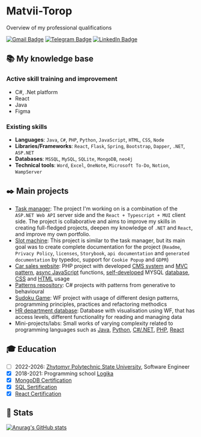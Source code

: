 # Matvii-Torop
Overview of my professional qualifications

[![Gmail Badge](https://img.shields.io/badge/Gmail-EA4335?logo=gmail&logoColor=fff&style=flat)](mailto:mattor264@gmail.com) 
[![Telegram Badge](https://img.shields.io/badge/Telegram-26A5E4?logo=telegram&logoColor=fff&style=flat)](https://t.me/Amateua)
[![LinkedIn Badge](https://img.shields.io/badge/LinkedIn-0077B5?logo=linkedin&logoColor=fff&style=flat)](www.linkedin.com/in/матвій-тороп-619932343)

## :books: My knowledge base

### Active skill training and improvement
- C#, .Net platform
- React
- Java
- Figma

### Existing skills
- __Languages__: `Java`, `C#`, `PHP`, `Python`, `JavaScript`, `HTML`, `CSS`, `Node`
- __Libraries/Frameworks__: `React`, `Flask`, `Spring`, `Bootstrap`, `Dapper`, `.NET`, `ASP.NET`
- __Databases__: `MSSQL`, `MySQL`, `SQLite`, `MongoDB`, `neo4j`
- __Technical tools__: `Word`, `Excel`, `OneNote`, `Microsoft To-Do`, `Notion`, `WampServer`

## :black_nib: Main projects
- [Task manager](https://github.com/matvitorop/todo-list-enh): The project I'm working on is a combination of the `ASP.NET Web API` server side and the `React + Typescript + MUI` client side. The project is collaborative and aims to improve my skills in creating full-fledged projects, deepen my knowledge of `.NET` and `React`, and improve my own portfolio.
- [Slot machine](https://github.com/matvitorop/oblivion-place): This project is similar to the task manager, but its main goal was to create complete documentation for the project (`Readme`, `Privacy Policy`, `licenses`, `Storybook`, `api documentation` and `generated documentation` by typedoc, support for `Cookie Popup` and `GDPR`)
- [Car sales website](https://gitlab.com/toropmatvii/backend_development/backend_coursework): PHP project with developed <ins>CMS system</ins> and <ins>MVC pattern</ins>, <ins>async JavaScript</ins> functions, <ins>self-developed</ins> MYSQL <ins>database</ins>, <ins>CSS</ins> and <ins>HTML</ins> usage
- [Patterns repository](https://github.com/matvitorop/SD_Torop_IPZ_22_4): C# projects with patterns from generative to behavioural
- [Sudoku Game](https://github.com/matvitorop/Game-Sudoku): WF project with usage of different design patterns, programming principles, practices and refactoring methodics
- [HR department database](https://gitlab.com/toropmatvii/kursova2_toropmatvii_2023): Database with visualisation using WF, that has access levels, different functionality for reading and managing data 
- Mini-projects/labs: Small works of varying complexity related to programming languages such as [Java](https://github.com/matvitorop/java-reps), [Python](https://github.com/matvitorop/python-reps), [C#/.NET](https://github.com/matvitorop/.NetCore-reps), [PHP](https://github.com/matvitorop/php-reps), [React](https://github.com/matvitorop/react-reps) 

## :mortar_board: Education
- [ ] 2022-2026: [Zhytomyr Polytechnic State University](https://ztu.edu.ua/), Software Engineer
- [x] 2018-2021: Programming school [Logika](https://logikaschool.com/)
- [x] [MongoDB Certification](https://ti-user-certificates.s3.amazonaws.com/ae62dcd7-abdc-4e90-a570-83eccba49043/a6a0d6f0-149e-4a5f-a01a-1d792c2f5e47-629c65ca-2235-4cee-afb8-e20b4d7ae65f-certificate.pdf)
- [x] [SQL Sertification](https://www.sololearn.com/certificates/CC-BLFEOYAM)
- [x] [React Certification](https://ua.udemy.com/certificate/UC-b1b2d369-6a82-48a3-98fc-2f678997a978/)
## :date: Stats
[![Anurag's GitHub stats](https://github-readme-stats.vercel.app/api?username=matvitorop)](https://github.com/anuraghazra/github-readme-stats)
